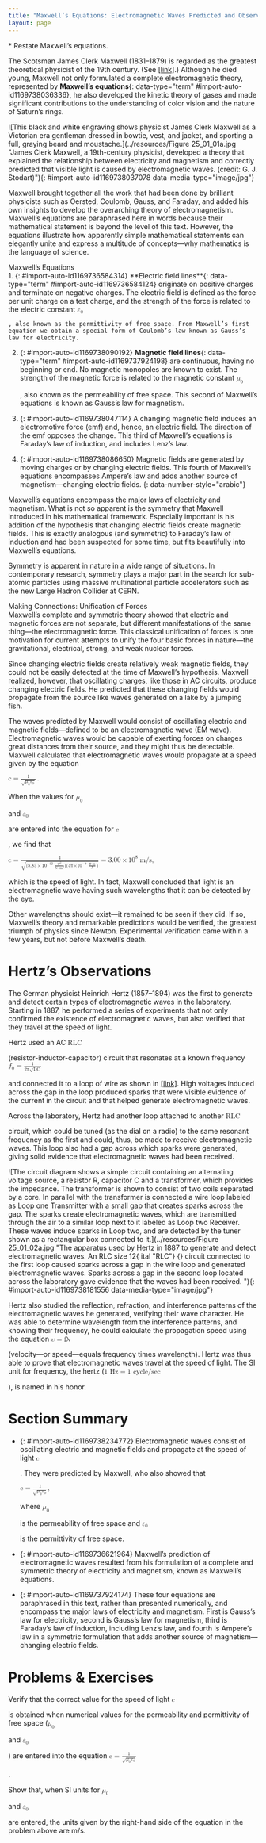 ```yaml
---
title: "Maxwell’s Equations: Electromagnetic Waves Predicted and Observed"
layout: page
---
```



<div data-type="abstract" markdown="1">
* Restate Maxwell’s equations.

</div>

The Scotsman James Clerk Maxwell (1831–1879) is regarded as the greatest theoretical physicist of the 19th century. (See [\[link\]](#import-auto-id1169738037078).) Although he died young, Maxwell not only formulated a complete electromagnetic theory, represented by **Maxwell’s equations**{: data-type="term" #import-auto-id1169738036336}, he also developed the kinetic theory of gases and made significant contributions to the understanding of color vision and the nature of Saturn’s rings.

 ![This black and white engraving shows physicist James Clerk Maxwell as a Victorian era gentleman dressed in bowtie, vest, and jacket, and sporting a full, graying beard and moustache.](../resources/Figure 25_01_01a.jpg "James Clerk Maxwell, a 19th-century physicist, developed a theory that explained the relationship between electricity and magnetism and correctly predicted that visible light is caused by electromagnetic waves. (credit: G. J. Stodart)"){: #import-auto-id1169738037078 data-media-type="image/jpg"}

Maxwell brought together all the work that had been done by brilliant physicists such as Oersted, Coulomb, Gauss, and Faraday, and added his own insights to develop the overarching theory of electromagnetism. Maxwell’s equations are paraphrased here in words because their mathematical statement is beyond the level of this text. However, the equations illustrate how apparently simple mathematical statements can elegantly unite and express a multitude of concepts—why mathematics is the language of science.

<div data-type="note" data-label="" markdown="1">
<div data-type="title">
Maxwell’s Equations
</div>
1.  {: #import-auto-id1169736584314} **Electric field lines**{: data-type="term" #import-auto-id1169736584124} originate on positive charges and terminate on negative charges. The electric field is defined as the force per unit charge on a test charge, and the strength of the force is related to the electric constant
    <math xmlns="http://www.w3.org/1998/Math/MathML"><semantics><mrow><mrow><msub><mi>ε</mi><mrow><mn>0</mn></mrow></msub></mrow><mrow /></mrow><annotation encoding="StarMath 5.0"> size 12{ε rSub { size 8{0} } } {}</annotation></semantics></math>
    
    , also known as the permittivity of free space. From Maxwell’s first equation we obtain a special form of Coulomb’s law known as Gauss’s law for electricity.
2.  {: #import-auto-id1169738090192} **Magnetic field lines**{: data-type="term" #import-auto-id1169737924198} are continuous, having no beginning or end. No magnetic monopoles are known to exist. The strength of the magnetic force is related to the magnetic constant
    <math xmlns="http://www.w3.org/1998/Math/MathML"><semantics><mrow><mrow><msub><mi>μ</mi><mrow><mn>0</mn></mrow></msub></mrow><mrow /></mrow><annotation encoding="StarMath 5.0"> size 12{μ rSub { size 8{0} } } {}</annotation></semantics></math>
    
    , also known as the permeability of free space. This second of Maxwell’s equations is known as Gauss’s law for magnetism.
3.  {: #import-auto-id1169738047114} A changing magnetic field induces an electromotive force (emf) and, hence, an electric field. The direction of the emf opposes the change. This third of Maxwell’s equations is Faraday’s law of induction, and includes Lenz’s law.
4.  {: #import-auto-id1169738086650} Magnetic fields are generated by moving charges or by changing electric fields. This fourth of Maxwell’s equations encompasses Ampere’s law and adds another source of magnetism—changing electric fields.
{: data-number-style="arabic"}

</div>

Maxwell’s equations encompass the major laws of electricity and magnetism. What is not so apparent is the symmetry that Maxwell introduced in his mathematical framework. Especially important is his addition of the hypothesis that changing electric fields create magnetic fields. This is exactly analogous (and symmetric) to Faraday’s law of induction and had been suspected for some time, but fits beautifully into Maxwell’s equations.

Symmetry is apparent in nature in a wide range of situations. In contemporary research, symmetry plays a major part in the search for sub-atomic particles using massive multinational particle accelerators such as the new Large Hadron Collider at CERN.

<div data-type="note" data-label="" markdown="1">
<div data-type="title">
Making Connections: Unification of Forces
</div>
Maxwell’s complete and symmetric theory showed that electric and magnetic forces are not separate, but different manifestations of the same thing—the electromagnetic force. This classical unification of forces is one motivation for current attempts to unify the four basic forces in nature—the gravitational, electrical, strong, and weak nuclear forces.

</div>

Since changing electric fields create relatively weak magnetic fields, they could not be easily detected at the time of Maxwell’s hypothesis. Maxwell realized, however, that oscillating charges, like those in AC circuits, produce changing electric fields. He predicted that these changing fields would propagate from the source like waves generated on a lake by a jumping fish.

The waves predicted by Maxwell would consist of oscillating electric and magnetic fields—defined to be an electromagnetic wave (EM wave). Electromagnetic waves would be capable of exerting forces on charges great distances from their source, and they might thus be detectable. Maxwell calculated that electromagnetic waves would propagate at a speed given by the equation

<div data-type="equation" id="eip-556">
<math xmlns="http://www.w3.org/1998/Math/MathML"><semantics><mrow><mrow><mrow><mi>c </mi><mo stretchy="false">=</mo><mfrac><mn>1</mn><msqrt><mrow><msub><mi>μ</mi><mrow><mn>0</mn></mrow></msub><msub><mi>ε</mi><mrow><mn>0</mn></mrow></msub></mrow></msqrt></mfrac></mrow></mrow><mrow /><mo>.</mo></mrow><annotation encoding="StarMath 5.0"> size 12{"c "= { {1} over { sqrt {μ rSub { size 8{0} } ε rSub { size 8{0} } } } } } {}</annotation></semantics></math>
</div>

When the values for <math xmlns="http://www.w3.org/1998/Math/MathML"><semantics><mrow><mrow><msub><mi>μ</mi><mrow><mn>0</mn></mrow></msub></mrow><mrow /></mrow><annotation encoding="StarMath 5.0"> size 12{μ rSub { size 8{0} } } {}</annotation></semantics></math>

 and <math xmlns="http://www.w3.org/1998/Math/MathML"><semantics><mrow><mrow><msub><mi>ε</mi><mrow><mn>0</mn></mrow></msub></mrow><mrow /></mrow><annotation encoding="StarMath 5.0"> size 12{ε rSub { size 8{0} } } {}</annotation></semantics></math>

 are entered into the equation for <math xmlns="http://www.w3.org/1998/Math/MathML"> <semantics><mrow> <mi fontstyle="italic">c</mi></mrow> </semantics> </math>

, we find that

<div data-type="equation" id="eip-394">
<math xmlns="http://www.w3.org/1998/Math/MathML"><semantics><mrow><mrow><mrow><mrow><mrow><mi fontstyle="italic">c </mi><mo stretchy="false">=</mo><mfrac><mn>1</mn><msqrt><mrow><mo stretchy="false">(</mo><mn>8</mn><mtext>.</mtext><mtext>85</mtext><mo>×</mo><msup><mtext>10</mtext><mrow><mrow><mo stretchy="false">−</mo><mtext>12</mtext></mrow></mrow></msup><mspace width="0.25em" /><mfrac><msup><mtext>C</mtext><mrow><mn>2</mn></mrow></msup><mrow><mtext>N</mtext><mo stretchy="false">⋅</mo><msup><mtext>m</mtext><mrow><mn>2</mn></mrow></msup></mrow></mfrac><mo stretchy="false">)</mo><mo stretchy="false">(</mo><mn>4π</mn><mi>×</mi><msup><mtext>10</mtext><mrow><mrow><mo stretchy="false">−</mo><mn>7</mn></mrow></mrow></msup><mspace width="0.25em" /><mfrac><mrow><mtext>T</mtext><mo stretchy="false">⋅</mo><mtext>m</mtext></mrow><mtext>A</mtext></mfrac><mo stretchy="false">)</mo></mrow></msqrt></mfrac></mrow><mo stretchy="false">=</mo><mtext> 3</mtext></mrow><mtext>.</mtext><mtext>00</mtext><mo>×</mo><msup><mtext> 10</mtext><mrow><mn>8</mn></mrow></msup><mspace width="0.25em" /><mtext> m/s</mtext></mrow></mrow><mrow /><mo>,</mo></mrow><annotation encoding="StarMath 5.0"> size 12{"c "= { {1} over { sqrt { \( 8 "." "85" times "10" rSup { size 8{-"12"} } { {C rSup { size 8{2} } } over {N cdot m rSup { size 8{2} } } } \) \( 4π´"10" rSup { size 8{-7} } { {T cdot m} over {A} } \) } } } =" 3" "." "00"´" 10" rSup { size 8{8} } " m/s"} {}</annotation></semantics></math>
</div>

which is the speed of light. In fact, Maxwell concluded that light is an electromagnetic wave having such wavelengths that it can be detected by the eye.

Other wavelengths should exist—it remained to be seen if they did. If so, Maxwell’s theory and remarkable predictions would be verified, the greatest triumph of physics since Newton. Experimental verification came within a few years, but not before Maxwell’s death.

# Hertz’s Observations

The German physicist Heinrich Hertz (1857–1894) was the first to generate and detect certain types of electromagnetic waves in the laboratory. Starting in 1887, he performed a series of experiments that not only confirmed the existence of electromagnetic waves, but also verified that they travel at the speed of light.

Hertz used an AC <math xmlns="http://www.w3.org/1998/Math/MathML"><semantics><mrow><mrow><mstyle fontstyle="italic"><mrow><mtext>RLC</mtext></mrow></mstyle></mrow><mrow /></mrow><annotation encoding="StarMath 5.0"> size 12{ ital "RLC"} {}</annotation></semantics></math>

 (resistor-inductor-capacitor) circuit that resonates at a known frequency <math xmlns="http://www.w3.org/1998/Math/MathML"><semantics><mrow><mrow><mrow><msub><mi>f</mi><mrow><mn>0</mn></mrow></msub><mo stretchy="false">=</mo><mfrac><mn>1</mn><mrow><mn>2π</mn><msqrt><mstyle fontstyle="italic"><mrow><mtext>LC</mtext></mrow></mstyle></msqrt></mrow></mfrac></mrow></mrow><mrow /></mrow><annotation encoding="StarMath 5.0"> size 12{f rSub { size 8{0} } = { {1} over {2π sqrt { ital "LC"} } } } {}</annotation></semantics></math>

 and connected it to a loop of wire as shown in [\[link\]](#import-auto-id1169738181556). High voltages induced across the gap in the loop produced sparks that were visible evidence of the current in the circuit and that helped generate electromagnetic waves.

Across the laboratory, Hertz had another loop attached to another <math xmlns="http://www.w3.org/1998/Math/MathML"><semantics><mrow><mrow><mstyle fontstyle="italic"><mrow><mtext>RLC</mtext></mrow></mstyle></mrow><mrow /></mrow><annotation encoding="StarMath 5.0"> size 12{ ital "RLC"} {}</annotation></semantics></math>

 circuit, which could be tuned (as the dial on a radio) to the same resonant frequency as the first and could, thus, be made to receive electromagnetic waves. This loop also had a gap across which sparks were generated, giving solid evidence that electromagnetic waves had been received.

 ![The circuit diagram shows a simple circuit containing an alternating voltage source, a resistor R, capacitor C and a transformer, which provides the impedance. The transformer is shown to consist of two coils separated by a core. In parallel with the transformer is connected a wire loop labeled as Loop one Transmitter with a small gap that creates sparks across the gap. The sparks create electromagnetic waves, which are transmitted through the air to a similar loop next to it labeled as Loop two Receiver. These waves induce sparks in Loop two, and are detected by the tuner shown as a rectangular box connected to it.](../resources/Figure 25_01_02a.jpg "The apparatus used by Hertz in 1887 to generate and detect electromagnetic waves. An RLC size 12{ ital &quot;RLC&quot;} {} circuit connected to the first loop caused sparks across a gap in the wire loop and generated electromagnetic waves. Sparks across a gap in the second loop located across the laboratory gave evidence that the waves had been received.&#10;               "){: #import-auto-id1169738181556 data-media-type="image/jpg"}

Hertz also studied the reflection, refraction, and interference patterns of the electromagnetic waves he generated, verifying their wave character. He was able to determine wavelength from the interference patterns, and knowing their frequency, he could calculate the propagation speed using the equation <math xmlns="http://www.w3.org/1998/Math/MathML"><semantics><mrow><mrow><mrow><mi>υ</mi><mo stretchy="false">=</mo><mi fontstyle="italic">fλ</mi></mrow></mrow><mrow /></mrow><annotation encoding="StarMath 5.0"> size 12{υ=fλ} {}</annotation></semantics></math>

 (velocity—or speed—equals frequency times wavelength). Hertz was thus able to prove that electromagnetic waves travel at the speed of light. The SI unit for frequency, the hertz (<math xmlns="http://www.w3.org/1998/Math/MathML"><semantics><mrow><mrow><mrow><mn>1 Hz</mn><mrow><mo stretchy="false">=</mo></mrow><mtext> 1 cycle/sec</mtext></mrow></mrow><mrow /></mrow><annotation encoding="StarMath 5.0"> size 12{1" Hz"=1" cycle/sec"} {}</annotation></semantics></math>

), is named in his honor.

# Section Summary

* {: #import-auto-id1169738234772} Electromagnetic waves consist of oscillating electric and magnetic fields and propagate at the speed of light
  <math xmlns="http://www.w3.org/1998/Math/MathML"> <semantics> <mi>c</mi> </semantics> </math>
  
  . They were predicted by Maxwell, who also showed that
  <div data-type="equation" id="eip-672">
  <math xmlns="http://www.w3.org/1998/Math/MathML"><semantics><mrow><mrow><mrow><mi fontstyle="italic">c </mi><mo stretchy="false">=</mo><mfrac><mn>1</mn><msqrt><mrow><msub><mi>μ</mi><mrow><mn>0</mn></mrow></msub><msub><mi>ε</mi><mrow><mn>0</mn></mrow></msub></mrow></msqrt></mfrac><mo>,</mo></mrow></mrow><mrow /></mrow><annotation encoding="StarMath 5.0"> size 12{"c "= { {1} over { sqrt {μ rSub { size 8{0} } ε rSub { size 8{0} } } } } } {}</annotation></semantics></math>
  </div>
  
  where <math xmlns="http://www.w3.org/1998/Math/MathML"><semantics><mrow><mrow><msub><mi>μ</mi><mrow><mn>0</mn></mrow></msub></mrow><mrow /></mrow><annotation encoding="StarMath 5.0"> size 12{μ rSub { size 8{0} } } {}</annotation></semantics></math>
  
   is the permeability of free space and <math xmlns="http://www.w3.org/1998/Math/MathML"><semantics><mrow><mrow><msub><mi>ε</mi><mrow><mn>0</mn></mrow></msub></mrow><mrow /></mrow><annotation encoding="StarMath 5.0"> size 12{ε rSub { size 8{0} } } {}</annotation></semantics></math>
  
   is the permittivity of free space.

* {: #import-auto-id1169736621964} Maxwell’s prediction of electromagnetic waves resulted from his formulation of a complete and symmetric theory of electricity and magnetism, known as Maxwell’s equations.
* {: #import-auto-id1169737924174} These four equations are paraphrased in this text, rather than presented numerically, and encompass the major laws of electricity and magnetism. First is Gauss’s law for electricity, second is Gauss’s law for magnetism, third is Faraday’s law of induction, including Lenz’s law, and fourth is Ampere’s law in a symmetric formulation that adds another source of magnetism—changing electric fields.

# Problems &amp; Exercises

<div data-type="exercise" data-label="problems-exercises">
<div data-type="problem" markdown="1">
Verify that the correct value for the speed of light <math xmlns="http://www.w3.org/1998/Math/MathML"> <semantics> <mi fontstyle="italic">c</mi> </semantics> </math>

 is obtained when numerical values for the permeability and permittivity of free space (<math xmlns="http://www.w3.org/1998/Math/MathML"><semantics><mrow><mrow><msub><mi>μ</mi><mrow><mn>0</mn></mrow></msub></mrow><mrow /></mrow><annotation encoding="StarMath 5.0"> size 12{μ rSub { size 8{0} } } {}</annotation></semantics></math>

 and <math xmlns="http://www.w3.org/1998/Math/MathML"><semantics><mrow><mrow><msub><mi>ε</mi><mrow><mn>0</mn></mrow></msub></mrow><mrow /></mrow><annotation encoding="StarMath 5.0"> size 12{ε rSub { size 8{0} } } {}</annotation></semantics></math>

) are entered into the equation <math xmlns="http://www.w3.org/1998/Math/MathML"><semantics><mrow><mrow><mrow><mi fontstyle="italic">c </mi><mo stretchy="false">=</mo><mfrac><mn>1</mn><msqrt><mrow><msub><mi>μ</mi><mrow><mn>0</mn></mrow></msub><msub><mi>ε</mi><mrow><mn>0</mn></mrow></msub></mrow></msqrt></mfrac></mrow></mrow><mrow /></mrow><annotation encoding="StarMath 5.0"> size 12{"c "= { {1} over { sqrt {μ rSub { size 8{0} } ε rSub { size 8{0} } } } } } {}</annotation></semantics></math>

.

</div>
</div>

<div data-type="exercise" data-label="problems-exercises">
<div data-type="problem" markdown="1">
Show that, when SI units for <math xmlns="http://www.w3.org/1998/Math/MathML"><semantics><mrow><mrow><msub><mi>μ</mi><mrow><mn>0</mn></mrow></msub></mrow><mrow /></mrow><annotation encoding="StarMath 5.0"> size 12{μ rSub { size 8{0} } } {}</annotation></semantics></math>

 and <math xmlns="http://www.w3.org/1998/Math/MathML"><semantics><mrow><mrow><msub><mi>ε</mi><mrow><mn>0</mn></mrow></msub></mrow><mrow /></mrow><annotation encoding="StarMath 5.0"> size 12{ε rSub { size 8{0} } } {}</annotation></semantics></math>

 are entered, the units given by the right-hand side of the equation in the problem above are m/s.

</div>
</div>

